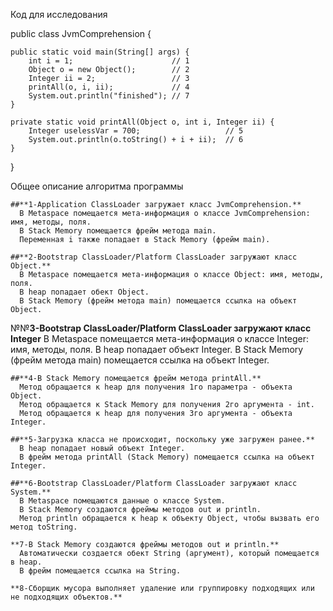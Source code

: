 Код для исследования

public class JvmComprehension {

    public static void main(String[] args) {
        int i = 1;                      // 1
        Object o = new Object();        // 2
        Integer ii = 2;                 // 3
        printAll(o, i, ii);             // 4
        System.out.println("finished"); // 7
    }

    private static void printAll(Object o, int i, Integer ii) {
        Integer uselessVar = 700;                   // 5
        System.out.println(o.toString() + i + ii);  // 6
    }
}

Общее описание алгоритма программы

    ##**1-Application ClassLoader загружает класс JvmComprehension.**
      В Metaspace помещается мета-информация о классе JvmComprehension: имя, методы, поля.
      В Stack Memory помещается фрейм метода main.
      Переменная i также попадает в Stack Memory (фрейм main).
      
    ##**2-Bootstrap ClassLoader/Platform ClassLoader загружают класс Object.**
      В Metaspace помещается мета-информация о классе Object: имя, методы, поля.
      В heap попадает обект Object.
      В Stack Memory (фрейм метода main) помещается ссылка на объект Object.
      
   №№**3-Bootstrap ClassLoader/Platform ClassLoader загружают класс Integer**
      В Metaspace помещается мета-информация о классе Integer: имя, методы, поля.
      В heap попадает объект Integer.
      В Stack Memory (фрейм метода main) помещается ссылка на объект Integer.
      
    ##**4-В Stack Memory помещается фрейм метода printAll.**
      Метод обращается к heap для получения 1го параметра - объекта Object.
      Метод обращается к Stack Memory для получения 2го аргумента - int.
      Метод обращается к heap для получения 3го аргумента - объекта Integer.
      
    ##**5-Загрузка класса не происходит, поскольку уже загружен ранее.**
      В heap попадает новый объект Integer.
      В фрейм метода printAll (Stack Memory) помещается ссылка на объект Integer.
      
    ##**6-Bootstrap ClassLoader/Platform ClassLoader загружают класс System.**
      В Metaspace помещаются данные о классе System.
      В Stack Memory создаются фреймы методов out и println.
      Метод println обращается к heap к объекту Object, чтобы вызвать его метод toString.
      
    **7-В Stack Memory создаются фреймы методов out и println.**
      Автоматически создается обект String (аргумент), который помещается в heap.
      В фрейм помещается ссылка на String.
      
    **8-Сборщик мусора выполняет удаление или группировку подходящих или не подходящих объектов.**
